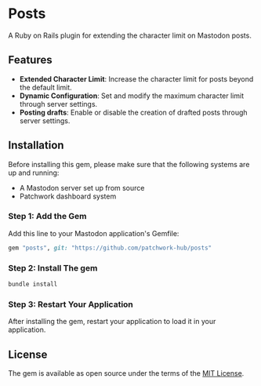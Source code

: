 # Posts

A Ruby on Rails plugin for extending the character limit on Mastodon posts.

## Features

- **Extended Character Limit**: Increase the character limit for posts beyond the default limit.
- **Dynamic Configuration**: Set and modify the maximum character limit through server settings.
- **Posting drafts**: Enable or disable the creation of drafted posts through server settings.

## Installation

Before installing this gem, please make sure that the following systems are up and running:

- A Mastodon server set up from source
- Patchwork dashboard system

### Step 1: Add the Gem

Add this line to your Mastodon application's Gemfile:

```ruby
gem "posts", git: "https://github.com/patchwork-hub/posts"
```

### Step 2: Install The gem

```ruby
bundle install
```

### Step 3: Restart Your Application

After installing the gem, restart your application to load it in your application.

## License

The gem is available as open source under the terms of the [MIT License](https://opensource.org/licenses/MIT).
